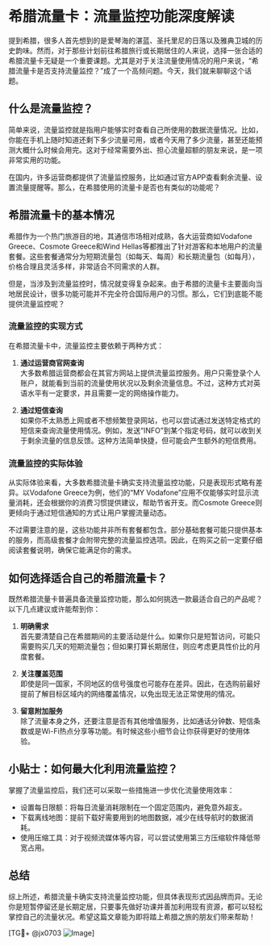 # 希腊流量卡：流量监控功能深度解读

提到希腊，很多人首先想到的是爱琴海的湛蓝、圣托里尼的日落以及雅典卫城的历史韵味。然而，对于那些计划前往希腊旅行或长期居住的人来说，选择一张合适的希腊流量卡无疑是一个重要课题。尤其是对于关注流量使用情况的用户来说，“希腊流量卡是否支持流量监控？”成了一个高频问题。今天，我们就来聊聊这个话题。

## 什么是流量监控？

简单来说，流量监控就是指用户能够实时查看自己所使用的数据流量情况。比如，你能在手机上随时知道还剩下多少流量可用，或者今天用了多少流量，甚至还能预测大概什么时候会用完。这对于经常需要外出、担心流量超额的朋友来说，是一项非常实用的功能。

在国内，许多运营商都提供了流量监控服务，比如通过官方APP查看剩余流量、设置流量提醒等。那么，在希腊使用的流量卡是否也有类似的功能呢？

## 希腊流量卡的基本情况

希腊作为一个热门旅游目的地，其通信市场相对成熟，各大运营商如Vodafone Greece、Cosmote Greece和Wind Hellas等都推出了针对游客和本地用户的流量套餐。这些套餐通常分为短期流量包（如每天、每周）和长期流量包（如每月），价格合理且灵活多样，非常适合不同需求的人群。

但是，当涉及到流量监控时，情况就变得复杂起来。由于希腊的流量卡主要面向当地居民设计，很多功能可能并不完全符合国际用户的习惯。那么，它们到底能不能提供流量监控呢？

### 流量监控的实现方式

在希腊流量卡中，流量监控主要依赖于两种方式：

1. **通过运营商官网查询**  
   大多数希腊运营商都会在其官方网站上提供流量监控服务。用户只需登录个人账户，就能看到当前的流量使用状况以及剩余流量信息。不过，这种方式对英语水平有一定要求，并且需要一定的网络操作能力。

2. **通过短信查询**  
   如果你不太熟悉上网或者不想频繁登录网站，也可以尝试通过发送特定格式的短信来查询流量使用情况。例如，发送“INFO”到某个指定号码，就可以收到关于剩余流量的信息反馈。这种方法简单快捷，但可能会产生额外的短信费用。

### 流量监控的实际体验

从实际体验来看，大多数希腊流量卡确实支持流量监控功能，只是表现形式略有差异。以Vodafone Greece为例，他们的“MY Vodafone”应用不仅能够实时显示流量消耗，还会根据你的消费习惯提供建议，帮助节省开支。而Cosmote Greece则更倾向于通过短信通知的方式让用户掌握流量动态。

不过需要注意的是，这些功能并非所有套餐都包含。部分基础套餐可能只提供基本的服务，而高级套餐才会附带完整的流量监控选项。因此，在购买之前一定要仔细阅读套餐说明，确保它能满足你的需求。

## 如何选择适合自己的希腊流量卡？

既然希腊流量卡普遍具备流量监控功能，那么如何挑选一款最适合自己的产品呢？以下几点建议或许能帮到你：

1. **明确需求**  
   首先要清楚自己在希腊期间的主要活动是什么。如果你只是短暂访问，可能只需要购买几天的短期流量包；但如果打算长期居住，则应考虑更具性价比的月度套餐。

2. **关注覆盖范围**  
   即使是同一国家，不同地区的信号强度也可能存在差异。因此，在选购前最好提前了解目标区域内的网络覆盖情况，以免出现无法正常使用的情况。

3. **留意附加服务**  
   除了流量本身之外，还要注意是否有其他增值服务，比如通话分钟数、短信条数或是Wi-Fi热点分享等功能。有时候这些小细节会让你获得更好的使用体验。

## 小贴士：如何最大化利用流量监控？

掌握了流量监控后，我们还可以采取一些措施进一步优化流量使用效率：

- 设置每日限额：将每日流量消耗限制在一个固定范围内，避免意外超支。
- 下载离线地图：提前下载好需要用到的地图数据，减少在线导航时的数据消耗。
- 使用压缩工具：对于视频流媒体等内容，可以尝试使用第三方压缩软件降低带宽占用。

## 总结

综上所述，希腊流量卡确实支持流量监控功能，但具体表现形式因品牌而异。无论你是短暂停留还是长期定居，只要事先做好功课并善加利用现有资源，都可以轻松掌控自己的流量状况。希望这篇文章能为即将踏上希腊之旅的朋友们带来帮助！

[TG💪+ @jx0703 ![Image](https://github.com/user-attachments/assets/dbca1d08-cadb-493c-b0ec-ad6f7a83f270)]